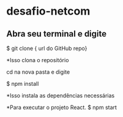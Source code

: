 # desafio-netcom

## Abra seu terminal e digite

$ git clone { url do GitHub repo}

*Isso clona o repositório

cd na nova pasta e digite

$ npm install

*Isso instala as dependências necessárias

*Para executar o projeto React.
$ npm start
